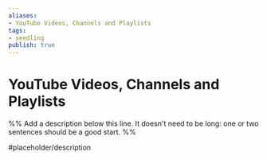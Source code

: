```yaml
---
aliases: 
- YouTube Videos, Channels and Playlists
tags:
- seedling
publish: true
---
```


# YouTube Videos, Channels and Playlists

%% Add a description below this line. It doesn't need to be long: one or two sentences should be a good start. %%

#placeholder/description 
